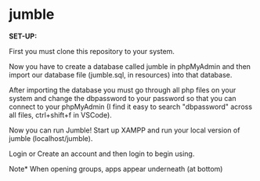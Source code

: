 # jumble

**SET-UP:**

First you must clone this repository to your system. 

Now you have to create a database called jumble in phpMyAdmin and then import our database file (jumble.sql, in resources) into that database.

After importing the database you must go through all php files on your system and change the dbpassword to your password so that you can connect to your phpMyAdmin (I find it easy to search "dbpassword" across all files, ctrl+shift+f in VSCode).

Now you can run Jumble! Start up XAMPP and run your local version of jumble (localhost/jumble). 

Login or Create an account and then login to begin using.


Note* 
When opening groups, apps appear underneath (at bottom)
